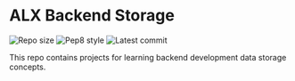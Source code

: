 # ALX Backend Storage

![Repo size](https://img.shields.io/github/repo-size/DrRay22/alx-backend-storage)
![Pep8 style](https://img.shields.io/badge/PEP8-style%20guide-red?style=round-square)
![Latest commit](https://img.shields.io/github/last-commit/DrRay22/alx-backend-storage/master?style=round-square)

This repo contains projects for learning backend development data storage concepts.
